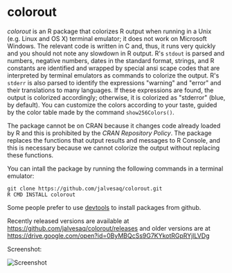 colorout
========

*colorout* is an R package that colorizes R output when running in a Unix
(e.g. Linux and OS X) terminal emulator; it does not work on Microsoft Windows.
The relevant code is written in C and, thus, it runs very quickly and you
should not note any slowdown in R output. R's `stdout` is parsed and numbers,
negative numbers, dates in the standard format, strings, and R constants are
identified and wrapped by special ansi scape codes that are interpreted by
terminal emulators as commands to colorize the output. R's `stderr` is also
parsed to identify the expressions "warning" and "error" and their
translations to many languages. If these expressions are found, the output is
colorized accordingly; otherwise, it is colorized as "stderror" (blue, by
default). You can customize the colors according to your taste, guided by the
color table made by the command `show256Colors()`.

The package cannot be on CRAN because it changes code already loaded by R and
this is prohibited by the *CRAN Repository Policy*. The package replaces the
functions that output results and messages to R Console, and this is necessary
because we cannot colorize the output without replacing these functions.

You can intall the package by running the following commands in a terminal
emulator:

```
git clone https://github.com/jalvesaq/colorout.git
R CMD INSTALL colorout
```

Some people prefer to use
[devtools](http://cran.r-project.org/web/packages/devtools/index.html) to
install packages from github.

Recently released versions are available at
https://github.com/jalvesaq/colorout/releases and older versions are at
https://drive.google.com/open?id=0ByMBQcSs9G7KYkotRGpRYjlLVDg

Screenshot:

![Screenshot](https://raw.githubusercontent.com/jalvesaq/colorout/master/man/figures/screenshot.png "Screenshot")
